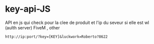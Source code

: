 # key-api-JS
API en js qui check pour la clee de produit et l'ip du seveur si elle est wl (aulth server) FiveM , other


```
http://ip:port/?key=[KEY]&luckwork=Roberto?8622
```
